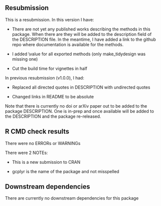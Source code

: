 ## Resubmission
This is a resubmission. In this version I have:

* There are not yet any published works describing the methods in this package. When there are they will be added to the description field of the DESCRIPTION file. In the meantime, I have added a link to the github repo where documentation is available for the methods.

* I added \value for all exported methods (only make_tidydesign was missing one)

* Cut the build time for vignettes in half

In previous resubmission (v1.0.0), I had:

* Replaced all directed quotes in DESCRIPTION with undirected quotes

* Changed links in README to be absolute

Note that there is currently no doi or arXiv paper out to be added to the package DESCRIPTION. One is in-prep and once available will be added to the DESCRIPTION and the package re-released.

## R CMD check results

There were no ERRORs or WARNINGs

There were 2 NOTEs:

* This is a new submission to CRAN

* gcplyr is the name of the package and not misspelled

## Downstream dependencies
There are currently no downstream dependencies for this package
